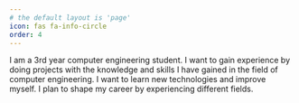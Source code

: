 ```yaml
---
# the default layout is 'page'
icon: fas fa-info-circle
order: 4
---
```

I am a 3rd year computer engineering student. I want to gain experience by doing projects with the knowledge and skills I have gained in the field of computer engineering. I want to learn new technologies and improve myself. I plan to shape my career by experiencing different fields.

